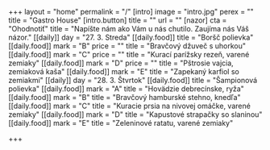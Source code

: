 +++
layout = "home"
permalink = "/"
[intro]
image = "intro.jpg"
perex = ""
title = "Gastro House"
[intro.button]
title = ""
url = ""
[nazor]
cta = "Ohodnotiť"
title = "Napíšte nám ako Vám u nás chutilo. Zaujíma nás Váš názor."
[[daily]]
day = "27. 3. Streda"
[[daily.food]]
title = "Boršč polievka"
[[daily.food]]
mark = "B"
price = ""
title = "Bravčový džuveč s uhorkou"
[[daily.food]]
mark = "C"
price = ""
title = "Kurací parížsky rezeň, varené zemiaky"
[[daily.food]]
mark = "D"
price = ""
title = "Pštrosie vajcia, zemiaková kaša"
[[daily.food]]
mark = "E"
title = "Zapekaný karfiol so zemiakmi"
[[daily]]
day = "28. 3. Štvrtok"
[[daily.food]]
title = "Šampionová polievka"
[[daily.food]]
mark = "A"
title = "Hovädzie debrecínske, ryža"
[[daily.food]]
mark = "B"
title = "Bravčový hamburské stehno, knedľa"
[[daily.food]]
mark = "C"
title = "Kuracie prsia na nivovej omáčke, varené zemiaky"
[[daily.food]]
mark = "D"
title = "Kapustové strapačky so slaninou"
[[daily.food]]
mark = "E"
title = "Zeleninové ratatu, varené zemiaky"

+++
